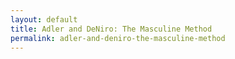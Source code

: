 ```yaml
---
layout: default
title: Adler and DeNiro: The Masculine Method
permalink: adler-and-deniro-the-masculine-method
---
```

<!-- Add an essay or interpretive material below this line,
using HTML or markdown.  Do not modify this file above this line -->
